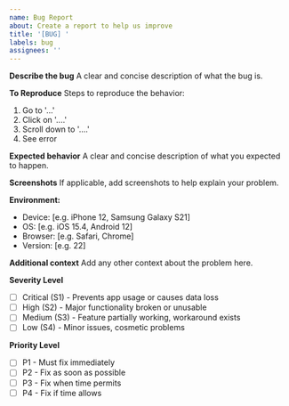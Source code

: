 ```yaml
---
name: Bug Report
about: Create a report to help us improve
title: '[BUG] '
labels: bug
assignees: ''
---
```


**Describe the bug**
A clear and concise description of what the bug is.

**To Reproduce**
Steps to reproduce the behavior:
1. Go to '...'
2. Click on '....'
3. Scroll down to '....'
4. See error

**Expected behavior**
A clear and concise description of what you expected to happen.

**Screenshots**
If applicable, add screenshots to help explain your problem.

**Environment:**
 - Device: [e.g. iPhone 12, Samsung Galaxy S21]
 - OS: [e.g. iOS 15.4, Android 12]
 - Browser: [e.g. Safari, Chrome]
 - Version: [e.g. 22]

**Additional context**
Add any other context about the problem here.

**Severity Level**
- [ ] Critical (S1) - Prevents app usage or causes data loss
- [ ] High (S2) - Major functionality broken or unusable
- [ ] Medium (S3) - Feature partially working, workaround exists
- [ ] Low (S4) - Minor issues, cosmetic problems

**Priority Level**
- [ ] P1 - Must fix immediately
- [ ] P2 - Fix as soon as possible
- [ ] P3 - Fix when time permits
- [ ] P4 - Fix if time allows 